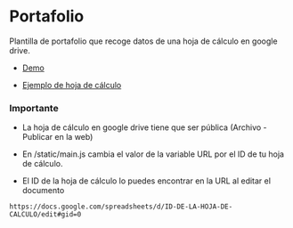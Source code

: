 # Portafolio

Plantilla de portafolio que recoge datos de una hoja de cálculo en google drive.

- [Demo](https://vivirenremoto.github.io/portafolio/)

- [Ejemplo de hoja de cálculo]((https://docs.google.com/spreadsheets/d/1gjSO6dzKyucIQMkM3yo4DfZf7tSPOCfZ4wSMP5NInlU/edit?usp=sharing))

### Importante

- La hoja de cálculo en google drive tiene que ser pública (Archivo - Publicar en la web)

- En /static/main.js cambia el valor de la variable URL por el ID de tu hoja de cálculo.

- El ID de la hoja de cálculo lo puedes encontrar en la URL al editar el documento
```
https://docs.google.com/spreadsheets/d/ID-DE-LA-HOJA-DE-CALCULO/edit#gid=0
```
